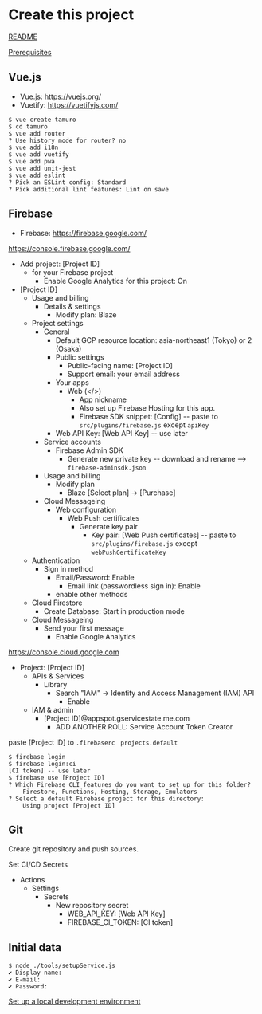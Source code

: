 Create this project
=====

[README](../README.md)

[Prerequisites](prerequisites.md)

## Vue.js

- Vue.js: https://vuejs.org/
- Vuetify: https://vuetifyjs.com/

```
$ vue create tamuro
$ cd tamuro
$ vue add router
? Use history mode for router? no
$ vue add i18n
$ vue add vuetify
$ vue add pwa
$ vue add unit-jest
$ vue add eslint
? Pick an ESLint config: Standard
? Pick additional lint features: Lint on save
```

## Firebase

- Firebase: https://firebase.google.com/

https://console.firebase.google.com/

- Add project: [Project ID]
    - for your Firebase project
        - Enable Google Analytics for this project: On
- [Project ID]
    - Usage and billing
        - Details & settings
            - Modify plan: Blaze
    - Project settings
        - General
            - Default GCP resource location: asia-northeast1 (Tokyo) or 2 (Osaka)
            - Public settings
                - Public-facing name: [Project ID]
                - Support email: your email address
            - Your apps
                - Web (</>)
                    - App nickname
                    - Also set up Firebase Hosting for this app.
                    - Firebase SDK snippet: [Config] -- paste to ``src/plugins/firebase.js`` except ``apiKey``
            - Web API Key: [Web API Key] -- use later
        - Service accounts
            - Firebase Admin SDK
                - Generate new private key -- download and rename --> ``firebase-adminsdk.json``
        - Usage and billing
            - Modify plan
                - Blaze [Select plan] → [Purchase]
        - Cloud Messageing
            - Web configuration
                - Web Push certificates
                    - Generate key pair
                        - Key pair: [Web Push certificates] -- paste to ``src/plugins/firebase.js`` except ``webPushCertificateKey``
    - Authentication
        - Sign in method
            - Email/Password: Enable
                - Email link (passwordless sign in): Enable
            - enable other methods
    - Cloud Firestore
        - Create Database: Start in production mode
    - Cloud Messageing
        - Send your first message
            - Enable Google Analytics

https://console.cloud.google.com

- Project: [Project ID]
    - APIs & Services
        - Library
            - Search "IAM" -> Identity and Access Management (IAM) API
                - Enable
    - IAM & admin
        - [Project ID]@appspot.gservicestate.me.com
            - ADD ANOTHER ROLL: Service Account Token Creator

paste [Project ID] to ``.firebaserc `` ``projects.default``

```
$ firebase login
$ firebase login:ci
[CI token] -- use later
$ firebase use [Project ID]
? Which Firebase CLI features do you want to set up for this folder?
    Firestore, Functions, Hosting, Storage, Emulators
? Select a default Firebase project for this directory:
    Using project [Project ID]
```

## Git

Create git repository and push sources.

Set CI/CD Secrets

- Actions
    - Settings
        - Secrets
            - New repository secret
                - WEB_API_KEY: [Web API Key]
                - FIREBASE_CI_TOKEN: [CI token]

## Initial data

```
$ node ./tools/setupService.js
✔ Display name: 
✔ E-mail: 
✔ Password: 
```

[Set up a local development environment](dev.md)
